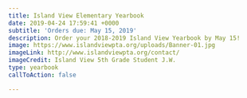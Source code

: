 ```yaml
---
title: Island View Elementary Yearbook
date: 2019-04-24 17:59:41 +0000
subtitle: 'Orders due: May 15, 2019'
description: Order your 2018-2019 Island View Yearbook by May 15!
image: https://www.islandviewpta.org/uploads/Banner-01.jpg
imageLink: http://www.islandviewpta.org/contact/
imageCredit: Island View 5th Grade Student J.W.
type: yearbook
callToAction: false

---
```

 
